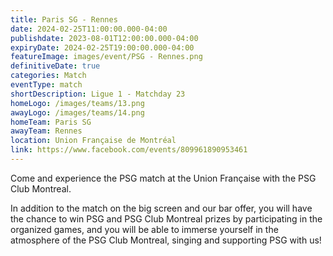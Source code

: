 ```yaml
---
title: Paris SG - Rennes
date: 2024-02-25T11:00:00.000-04:00
publishdate: 2023-08-01T12:00:00.000-04:00
expiryDate: 2024-02-25T19:00:00.000-04:00
featureImage: images/event/PSG - Rennes.png
definitiveDate: true
categories: Match
eventType: match
shortDescription: Ligue 1 - Matchday 23
homeLogo: /images/teams/13.png
awayLogo: /images/teams/14.png
homeTeam: Paris SG
awayTeam: Rennes
location: Union Française de Montréal
link: https://www.facebook.com/events/809961890953461
---
```


Come and experience the PSG match at the Union Française with the PSG Club Montreal.

In addition to the match on the big screen and our bar offer, you will have the chance to win PSG and PSG Club Montreal prizes by participating in the organized games, and you will be able to immerse yourself in the atmosphere of the PSG Club Montreal, singing and supporting PSG with us!
